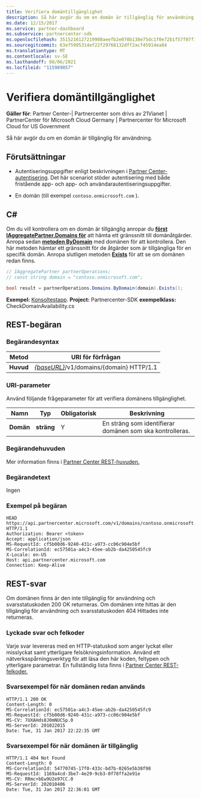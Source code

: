 ```yaml
---
title: Verifiera domäntillgänglighet
description: Så här avgör du om en domän är tillgänglig för användning.
ms.date: 12/15/2017
ms.service: partner-dashboard
ms.subservice: partnercenter-sdk
ms.openlocfilehash: 3515216127219908aeefb2e070b138e75dc1f0e72b1f57f07f1dbff65ab79558
ms.sourcegitcommit: 63ef5995314ef22f29768132dff2acf45914ea84
ms.translationtype: MT
ms.contentlocale: sv-SE
ms.lasthandoff: 08/06/2021
ms.locfileid: "115989057"
---
```

# <a name="verify-domain-availability"></a>Verifiera domäntillgänglighet

**Gäller för**: Partner Center-| Partnercenter som drivs av 21Vianet | PartnerCenter för Microsoft Cloud Germany | Partnercenter för Microsoft Cloud for US Government

Så här avgör du om en domän är tillgänglig för användning.

## <a name="prerequisites"></a>Förutsättningar

- Autentiseringsuppgifter enligt beskrivningen i [Partner Center-autentisering](partner-center-authentication.md). Det här scenariot stöder autentisering med både fristående app- och app- och användarautentiseringsuppgifter.

- En domän (till exempel `contoso.onmicrosoft.com` ).

## <a name="c"></a>C\#

Om du vill kontrollera om en domän är tillgänglig anropar du [**först IAggregatePartner.Domains för**](/dotnet/api/microsoft.store.partnercenter.ipartner.domains) att hämta ett gränssnitt till domänåtgärder. Anropa sedan [**metoden ByDomain**](/dotnet/api/microsoft.store.partnercenter.domains.idomaincollection.bydomain) med domänen för att kontrollera. Den här metoden hämtar ett gränssnitt för de åtgärder som är tillgängliga för en specifik domän. Anropa slutligen metoden [**Exists**](/dotnet/api/microsoft.store.partnercenter.domains.idomain.exists) för att se om domänen redan finns.

``` csharp
// IAggregatePartner partnerOperations;
// const string domain = "contoso.onmicrosoft.com";

bool result = partnerOperations.Domains.ByDomain(domain).Exists();
```

**Exempel:** [Konsoltestapp](console-test-app.md). **Project:** Partnercenter-SDK **exempelklass:** CheckDomainAvailability.cs

## <a name="rest-request"></a>REST-begäran

### <a name="request-syntax"></a>Begärandesyntax

| Metod   | URI för förfrågan                                                              |
|----------|--------------------------------------------------------------------------|
| **Huvud** | [*{baseURL}*](partner-center-rest-urls.md)/v1/domains/{domain} HTTP/1.1 |

### <a name="uri-parameter"></a>URI-parameter

Använd följande frågeparameter för att verifiera domänens tillgänglighet.

| Namn       | Typ       | Obligatorisk | Beskrivning                                   |
|------------|------------|----------|-----------------------------------------------|
| **Domän** | **sträng** | Y        | En sträng som identifierar domänen som ska kontrolleras. |

### <a name="request-headers"></a>Begärandehuvuden

Mer information finns i [Partner Center REST-huvuden.](headers.md)

### <a name="request-body"></a>Begärandetext

Ingen

### <a name="request-example"></a>Exempel på begäran

```http
HEAD https://api.partnercenter.microsoft.com/v1/domains/contoso.onmicrosoft.com HTTP/1.1
Authorization: Bearer <token>
Accept: application/json
MS-RequestId: cf5b00d6-9240-431c-a973-cc06c904e5bf
MS-CorrelationId: ec57501a-a4c3-45ee-ab2b-da4250545fc9
X-Locale: en-US
Host: api.partnercenter.microsoft.com
Connection: Keep-Alive
```

## <a name="rest-response"></a>REST-svar

Om domänen finns är den inte tillgänglig för användning och svarsstatuskoden 200 OK returneras. Om domänen inte hittas är den tillgänglig för användning och svarsstatuskoden 404 Hittades inte returneras.

### <a name="response-success-and-error-codes"></a>Lyckade svar och felkoder

Varje svar levereras med en HTTP-statuskod som anger lyckat eller misslyckat samt ytterligare felsökningsinformation. Använd ett nätverksspårningsverktyg för att läsa den här koden, feltypen och ytterligare parametrar. En fullständig lista finns i [Partner Center REST-felkoder.](error-codes.md)

### <a name="response-example-for-when-the-domain-is-already-in-use"></a>Svarsexempel för när domänen redan används

```http
HTTP/1.1 200 OK
Content-Length: 0
MS-CorrelationId: ec57501a-a4c3-45ee-ab2b-da4250545fc9
MS-RequestId: cf5b00d6-9240-431c-a973-cc06c904e5bf
MS-CV: 7UXAHds8J0mNUCSp.0
MS-ServerId: 201022015
Date: Tue, 31 Jan 2017 22:22:35 GMT
```

### <a name="response-example-for-when-the-domain-is-available"></a>Svarsexempel för när domänen är tillgänglig

```http
HTTP/1.1 404 Not Found
Content-Length: 0
MS-CorrelationId: 54770745-17f0-433c-bd7b-0265e5b38f98
MS-RequestId: 1169a4cd-3be7-4e29-9cb3-0f78ffa2e91e
MS-CV: RRmc+bEw9U2e97CC.0
MS-ServerId: 202010406
Date: Tue, 31 Jan 2017 22:36:01 GMT
```
